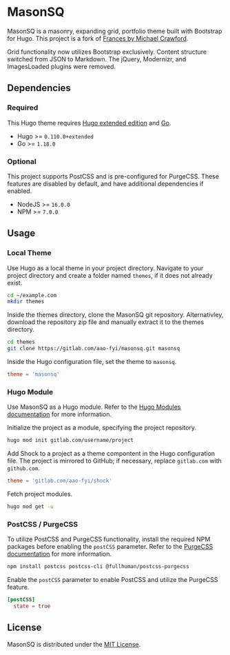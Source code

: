 # MasonSQ
MasonSQ is a masonry, expanding grid, portfolio theme built with Bootstrap for Hugo. This project is a fork of [Frances by Michael Crawford](https://github.com/mcrwfrd/hugo-frances-theme).

Grid functionality now utilizes Bootstrap exclusively. Content structure switched from JSON to Markdown. The jQuery, Modernizr, and ImagesLoaded plugins were removed.

## Dependencies

### Required
This Hugo theme requires [Hugo extended edition](https://gohugo.io/installation/) and [Go](https://go.dev/doc/install).

+ Hugo >= `0.110.0+extended`
+ Go >= `1.18.0`

### Optional
This project supports PostCSS and is pre-configured for PurgeCSS. These features are disabled by default, and have additional dependencies if enabled.

+ NodeJS >= `16.0.0`
+ NPM >= `7.0.0`

## Usage

### Local Theme
Use Hugo as a local theme in your project directory. Navigate to your project directory and create a folder named `themes`, if it does not already exist.

```bash
cd ~/example.com
mkdir themes
```

Inside the themes directory, clone the MasonSQ git repository. Alternativley, download the repository zip file and manually extract it to the themes directory.

```bash
cd themes
git clone https://gitlab.com/aao-fyi/masonsq.git masonsq
```

Inside the Hugo configuration file, set the theme to `masonsq`.

```toml
theme = 'masonsq'
```

### Hugo Module
Use MasonSQ as a Hugo module. Refer to the [Hugo Modules documentation](https://gohugo.io/hugo-modules/) for more information.

Initialize the project as a module, specifying the project repository.

```bash
hugo mod init gitlab.com/username/project
```

Add Shock to a project as a theme compontent in the Hugo configuration file. The project is mirrored to GitHub; if necessary, replace `gitlab.com` with `github.com`.

```toml
theme = 'gitlab.com/aao-fyi/shock'
```

Fetch project modules.

```bash
hugo mod get -u
```

### PostCSS / PurgeCSS
To utilize PostCSS and PurgeCSS functionality, install the required NPM packages before enabling the `postCSS` parameter. Refer to the [PurgeCSS documentation](https://purgecss.com/guides/hugo.html) for more information.

```bash
npm install postcss postcss-cli @fullhuman/postcss-purgecss
```

Enable the `postCSS` parameter to enable PostCSS and utilize the PurgeCSS feature.

```toml
[postCSS]
  state = true
```

## License
MasonSQ is distributed under the [MIT License](https://gitlab.com/aao-fyi/masonsq/-/blob/main/LICENSE).
